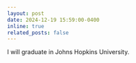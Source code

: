 ```yaml
---
layout: post
date: 2024-12-19 15:59:00-0400
inline: true
related_posts: false
---
```


I will graduate in Johns Hopkins University.
